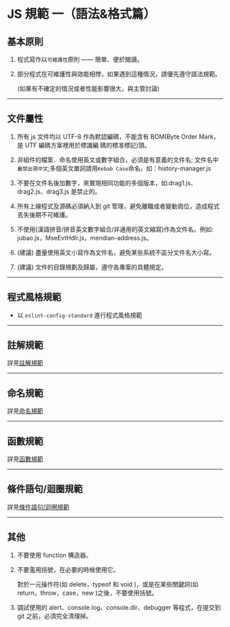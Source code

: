 # JS 規範 一（語法&格式篇）

## 基本原則

1. 程式寫作以`可維護性`原則 —— 簡單、便於閱讀。

2. 部分程式在可維護性與效能相悖，如果遇到這種情況，請優先遵守語法規範。

   (如果有不確定的情況或者性能影響很大，與主管討論)

---

## 文件屬性

1. 所有 js 文件均以 UTF-8 作為默認編碼，不能含有 BOM(Byte Order Mark，是 UTF 編碼方案裡用於標識編
   碼的標准標記)頭。

2. 非組件的檔案．命名使用英文或數字組合，必須是有意義的文件名; 文件名中`嚴禁出現中文`;多個英文單詞請用`Kebab Case`命名，如：history-manager.js

3. 不要在文件名後加數字，來實現相同功能的多個版本，如:drag1.js、drag2.js、drag3.js 是禁止的。

4. 所有上線程式及源碼必須納入到 git 管理，避免離職或者變動崗位，造成程式丟失後期不可維護。

5. 不使用(漢語拼音/拼音英文數字組合/非通用的英文縮寫)作為文件名。例如: jubao.js，MseEvtHdlr.js，mendian-address.js。

6. (建議) 盡量使用英文小寫作為文件名，避免某些系統不區分文件名大小寫。

7. (建議) 文件的目錄規劃及歸屬，遵守各專案的具體規定。

---

## 程式風格規範

- 以 `eslint-config-standard` 進行程式風格規範

---

## 註解規範

詳見[註解規範](./comments.md)

---

## 命名規範

詳見[命名規範](./naming.md)

---

## 函數規範

詳見[函數規範](./functions.md)

---

## 條件語句/迴圈規範

詳見[條件語句/迴圈規範](./conditionals-and-loops.md)

---

## 其他

1. 不要使用 function 構造器。

2. 不要濫用括號，在必要的時候使用它。

   對於一元操作符(如 delete，typeof 和 void )，或是在某些關鍵詞(如 return，throw，case，new )之後，不要使用括號。

3. 調試使用的 alert、console.log、console.dir、debugger 等程式，在提交到 git 之前，必須完全清理掉。
